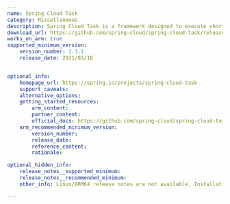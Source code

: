 ```yaml
---
name: Spring Cloud Task
category: Miscellaneous
description: Spring Cloud Task is a framework designed to execute short-lived microservices. It streamlines creating and managing one-time or batch jobs in cloud environments, providing built-in features for tracking and monitoring task execution.
download_url: https://github.com/spring-cloud/spring-cloud-task/releases
works_on_arm: true
supported_minimum_version:
    version_number: 2.3.1
    release_date: 2021/03/18


optional_info:
    homepage_url: https://spring.io/projects/spring-cloud-task
    support_caveats:
    alternative_options:
    getting_started_resources:
        arm_content: 
        partner_content: 
        official_docs: https://github.com/spring-cloud/spring-cloud-task?tab=readme-ov-file#build-main-project
    arm_recommended_minimum_version:
        version_number:
        release_date:
        reference_content:
        rationale: 

optional_hidden_info:
    release_notes__supported_minimum: 
    release_notes__recommended_minimum:
    other_info: Linux/ARM64 release notes are not available. Installation and testing are done using tar archive [2.3.1](https://github.com/spring-cloud/spring-cloud-task/releases/tag/v2.3.1). 

---
```

